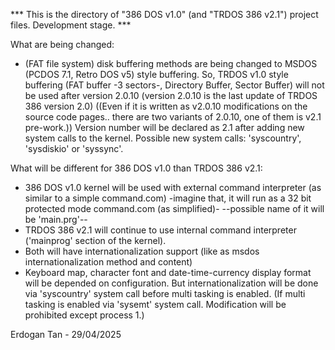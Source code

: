 *** This is the directory of "386 DOS v1.0" (and "TRDOS 386 v2.1") project files. Development stage. ***

What are being changed:

* (FAT file system) disk buffering methods are being changed to MSDOS (PCDOS 7.1, Retro DOS v5) style buffering.
    So, TRDOS v1.0 style buffering (FAT buffer -3 sectors-, Directory Buffer, Sector Buffer) will not be
    used after version 2.0.10 (version 2.0.10 is the last update of TRDOS 386 version 2.0) 
   ((Even if it is written as v2.0.10 modifications on the source code pages.. 
     there are two variants of 2.0.10, one of them is v2.1 pre-work.))
   Version number will be declared as 2.1 after adding new system calls to the kernel.
   Possible new system calls: 'syscountry', 'sysdiskio' or 'syssync'.

What will be different for 386 DOS v1.0 than TRDOS 386 v2.1:
   * 386 DOS v1.0 kernel will be used with external command interpreter (as similar to a simple command.com)
    -imagine that, it will run as a 32 bit protected mode command.com (as simplified)-
    --possible name of it will be 'main.prg'--
   * TRDOS 386 v2.1 will continue to use internal command interpreter ('mainprog' section of the kernel).
   * Both will have internationalization support (like as msdos internationalization method and content)
   * Keyboard map, character font and date-time-currency display format will be depended on configuration.
     But internationalization will be done via 'syscountry' system call before multi tasking is enabled.
     (If multi tasking is enabled via 'sysemt' system call. Modification will be prohibited except process 1.)

Erdogan Tan - 29/04/2025
